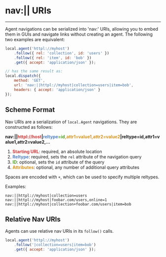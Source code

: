 nav:|| URIs
===========

---

Agent navigations can be serialized into 'nav:' URIs, allowing you to embed them in GUIs and navigate links without creating an agent. The following two examples are equivalent:

```javascript
local.agent('httpl://myhost')
    .follow({ rel: 'collection', id: 'users' })
    .follow({ rel: 'item', id: 'bob' })
    .get({ accept: 'application/json' });

// has the same result as:
local.dispatch({
	method: 'GET',
	url: 'nav:||httpl://myhost|collection=users|item=bob',
	headers: { accept: 'application/json' }
});
```

## Scheme Format

Nav URIs are a serialization of `local.Agent` navigations. They are constructed as follows:

<strong>nav:||<span style="color: rgb(216, 56, 56)">httpl://host</span>|<span style="color: rgb(81, 129, 201)">reltype</span><span style="color: rgb(81, 160, 37)">=id</span><span style="color: rgb(216, 149, 31)">,attr1=value1,attr2=value2</span>|reltype=id,attr1=value1,attr2=value2,...</strong>

 1. <strong style="color: rgb(216, 56, 56)">Starting URL</strong>: required, an absolute location
 2. <strong style="color: rgb(81, 129, 201)">Reltype</strong>: required, sets the `rel` attribute of the navigation query
 3. <strong style="color: rgb(81, 160, 37)">ID</strong>: optional, sets the `id` attribute of the query
 4. <strong style="color: rgb(216, 149, 31)">Attributes</strong>: optional, any number of additional query attributes

Spaces are encoded with `+`, which can be used to specify multiple reltypes.

Examples:

```
nav:||httpl://myhost|collection=users
nav:||httpl://myhost|foobar.com/users,online=1
nav:||httpl://myhost|collection+foobar.com/users|item=bob
```

## Relative Nav URIs

Agents can use relative nav URIs in its `follow()` calls.

```javascript
local.agent('httpl://myhost')
	.follow('|collection=users|item=bob')
	.get({ accept: 'application/json' });
```